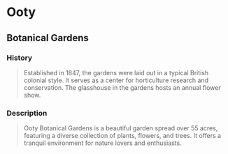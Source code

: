 # Ooty 
 ## Botanical Gardens 
  
 ### History 
 > Established in 1847, the gardens were laid out in a typical British colonial style. It serves as a center for horticulture research and conservation. The glasshouse in the gardens hosts an annual flower show. 
  
 ### Description 
 > Ooty Botanical Gardens is a beautiful garden spread over 55 acres, featuring a diverse collection of plants, flowers, and trees. It offers a tranquil environment for nature lovers and enthusiasts.